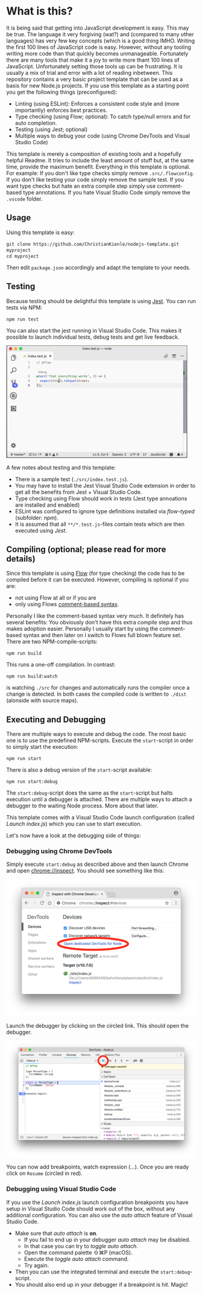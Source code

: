 # What is this?
It is being said that getting into JavaScript development is easy. This may be true. The language it very forgiving (wat?) and (compared to many other languages) has very few key concepts (which is a good thing IMHO. Writing the first 100 lines of JavaScript code is easy. However, without any tooling writing more code than that quickly becomes unmanageable. Fortunately there are many tools that make it a joy to write more thant 100 lines of JavaScript. Unfortunately setting those tools up can be frustrating. It is usually a mix of trial and error with a lot of reading inbetween. This repository contains a very basic project template that can be used as a basis for new Node.js projects. If you use this template as a starting point you get the following things (preconfigured):

- Linting (using ESLint): Enforces a consistent code style and (more importantly) enforces best practices. 
- Type checking (using Flow; optional): To catch type/null errors and for auto completion.
- Testing (using Jest; optional)
- Multiple ways to debug your code (using Chrome DevTools and Visual Studio Code)

This template is merely a composition of existing tools and a hopefully helpful Readme. It tries to include the least amount of stuff but, at the same time, provide the maximum benefit. Everything in this template is optional. For example: If you don't like type checks simply remove `.src/.flowconfig`. If you don't like testing your code simply remove the sample test. If you want type checks but hate an extra compile step simply use comment-based type annotations. If you hate Visual Studio Code simply remove the `.vscode` folder.


## Usage
Using this template is easy:

```
git clone https://github.com/ChristianKienle/nodejs-template.git myproject
cd myproject
```

Then edit `package.json` accordingly and adapt the template to your needs.


## Testing
Because testing should be delightful this template is using [Jest](https://jestjs.io/). You can run tests via NPM:

```
npm run test
```

You can also start the jest running in Visual Studio Code. This makes it possible to launch individual tests, debug tests and get live feedback.

![Visual Studio Code Jest Testing](./templateDocs/images/live-test.gif "Visual Studio Code Jest Testing")

A few notes about testing and this template:

- There is a sample test (`./src/index.test.js`).
- You may have to install the Jest Visual Studio Code extension in order to get all the benefits from Jest + Visual Studio Code.
- Type checking using Flow should work in tests (Jest type annoations are installed and enabled)
- ESLint was configured to ignore type definitions installed via *flow-typed* (subfolder: *npm*).
- It is assumed that all `**/*.test.js`-files contain tests which are then executed using *Jest*. 

## Compiling (optional; please read for more details)
Since this template is using [Flow](https://flow.org) (for type checking) the code has to be compiled before it can be executed. However, compiling is optional if you are:

- not using Flow at all or if you are
- only using Flows [comment-based syntax](https://flow.org/en/docs/types/comments/).

Personally I like the comment-based syntax very much. It definitely has several benefits: You obviously don't have this extra compile step and thus makes adoption easier. Personally I usually start by using the comment-based syntax and then later on I switch to Flows full blown feature set. There are two NPM-compile-scripts:

```
npm run build
```

This runs a one-off compilation. In contrast:

```
npm run build:watch
```

is watching `./src` for changes and automatically runs the compiler once a change is detected. In both cases the compiled code is written to `./dist` (alonside with source maps).

## Executing and Debugging
There are multiple ways to execute and debug the code. The most basic one is to use the predefined NPM-scripts. Execute the `start`-script in order to simply start the execution:

```
npm run start
```

There is also a debug version of the `start`-script available:

```
npm run start:debug
```

The `start:debug`-script does the same as the `start`-script but halts execution until a debugger is attached. There are multiple ways to attach a debugger to the waiting Node process. More about that later.

This template comes with a Visual Studio Code launch configuration (called *Launch index.js*) which you can use to start execution.

Let's now have a look at the debugging side of things:

### Debugging using Chrome DevTools
Simply execute `start:debug` as described above and then launch Chrome and open [chrome://inspect](chrome://inspect). You should see something like this:

![Screenshot showing the Chrome DevTools start page](./templateDocs/images/chrome-dev-tools.png "Screenshot showing the Chrome DevTools start page")

Launch the debugger by clicking on the circled link. This should open the debugger.

![Screenshot showing the Chrome DevTools Debugger](./templateDocs/images/chrome-dev-tools-debugger.png "Screenshot showing the Chrome DevTools debugger")

You can now add breakpoints, watch expression (...). Once you are ready click on `Resume` (circled in red).

### Debugging using Visual Studio Code
If you use the *Launch index.js* launch configuration breakpoints you have setup in Visual Studio Code should work out of the box, without any additional configuration. You can also use the *auto attach* feature of Visual Studio Code.

- Make sure that *auto attach* is **on**.
  - If you fail to end up in your debugger *auto attach* may be disabled.
  - In that case you can try to *toggle auto attach*.
  - Open the command palette ⇧⌘P (macOS).
  - Execute the *toggle auto attach* command.
  - Try again.
- Then you can use the integrated terminal and execute the `start:debug`-script.
- You should also end up in your debugger if a breakpoint is hit. Magic!
